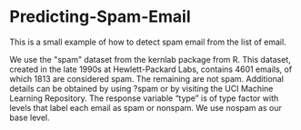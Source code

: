 # Predicting-Spam-Email
This is a small  example of how to detect spam email from the list of email. 

We use the "spam" dataset from the kernlab package from R. This dataset, created in the late 1990s at Hewlett-Packard Labs, contains 4601 emails, of which 1813 are considered spam. The remaining are not spam. Additional details can be obtained by using ?spam or by visiting the UCI Machine Learning Repository. The response variable “type” is of type factor with levels that label each email as spam or nonspam. We use nospam as our base level. 
